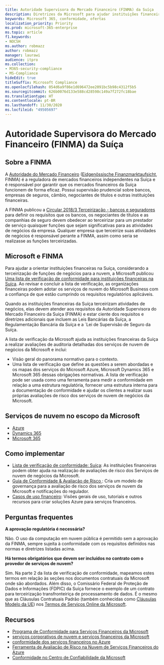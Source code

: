 ```yaml
---
title: Autoridade Supervisora do Mercado Financeiro (FINMA) da Suíça
description: Diretrizes da Microsoft para ajudar instituições financeiras na Suíça com a adoção da nuvem.
keywords: Microsoft 365, conformidade, ofertas
localization_priority: Priority
ms.prod: microsoft-365-enterprise
ms.topic: article
f1.keywords:
- NOCSH
ms.author: robmazz
author: robmazz
manager: laurawi
audience: itpro
ms.collection:
- M365-security-compliance
- MS-Compliance
hideEdit: true
titleSuffix: Microsoft Compliance
ms.openlocfilehash: 054d6a9f86e1d696472ee2091bc5b98c4312f5b5
ms.sourcegitcommit: 626b0076d133e588cd28598c149a7f272fc18bae
ms.translationtype: HT
ms.contentlocale: pt-BR
ms.lasthandoff: 11/30/2020
ms.locfileid: "49505697"
---
```

# <a name="financial-market-supervisory-authority-finma-switzerland"></a>Autoridade Supervisora do Mercado Financeiro (FINMA) da Suíça

## <a name="about-finma"></a>Sobre a FINMA

A [Autoridade do Mercado Financeiro](https://www.finma.ch/en) ([Eidgenössische Finanzmarktaufsicht](https://www.finma.ch/de/), FINMA) é a reguladora de mercados financeiros independentes na Suíça e é responsável por garantir que os mercados financeiros da Suíça funcionem de forma eficaz. Possui supervisão prudencial sobre bancos, empresas de seguros, câmbio, negociantes de títulos e outras instituições financeiras.

A FINMA publicou a [Circular 2018/3 Terceirização - bancos e seguradores](https://www.finma.ch/en/~/media/finma/dokumente/rundschreiben-archiv/2018/rs-18-03/finma-rs-2018-03---20170921.pdf?la=en) para definir os requisitos que os bancos, os negociantes de títulos e as companhias de seguro devem obedecer ao terceirizar para um prestador de serviço quaisquer funções que sejam significativas para as atividades de negócios da empresa. Qualquer empresa que terceirize suas atividades de negócios é responsável perante a FINMA, assim como seria se realizasse as funções terceirizadas.

## <a name="microsoft-and-finma"></a>Microsoft e FINMA

Para ajudar a orientar instituições financeiras na Suíça, considerando a terceirização de funções de negócios para a nuvem, a Microsoft publicou [Uma lista de verificação de conformidade para instituições financeiras na Suíça](https://aka.ms/FinServ-Guide-Switzerland). Ao revisar e concluir a lista de verificação, as organizações financeiras podem adotar os serviços de nuvem do Microsoft Business com a confiança de que estão cumprindo os requisitos regulatórios aplicáveis.

Quando as instituições financeiras da Suíça terceirizam atividades de negócios, elas devem atender aos requisitos da Autoridade Supervisora do Mercado Financeiro da Suíça (FINMA) e estar ciente dos requisitos e diretrizes adicionais que incluem as Leis Bancárias da Suíça, a Regulamentação Bancária da Suíça e a ´Lei de Supervisão de Seguro da Suíça.

A lista de verificação da Microsoft ajuda as instituições financeiras da Suíça a realizar avaliações de auditoria detalhadas dos serviços de nuvem de negócios da Microsoft e inclui:

- Visão geral do panorama normativo para o contexto.
- Uma lista de verificação que define as questões a serem abordadas e os mapas dos serviços do Microsoft Azure, Microsoft Dynamics 365 e Microsoft 365 dessas obrigações normativas. A lista de verificação pode ser usada como uma ferramenta para medir a conformidade em relação a uma estrutura regulatória, fornecer uma estrutura interna para a documentação de conformidade e ajudar os clientes a realizar suas próprias avaliações de risco dos serviços de nuvem de negócios da Microsoft.

## <a name="microsoft-in-scope-cloud-services"></a>Serviços de nuvem no escopo da Microsoft

- [Azure](https://aka.ms/AzureCompliance)
- [Dynamics 365](https://aka.ms/d365-compliance-list)
- [Microsoft 365](https://aka.ms/o365-compliance-framework)

## <a name="how-to-implement"></a>Como implementar

- [Lista de verificação de conformidade: Suíça](https://aka.ms/FinServ-Guide-Switzerland): As instituições financeiras podem obter ajuda na realização de avaliações de risco dos Serviços de nuvem de negócios da Microsoft.
- [Guia de Conformidade & Avaliação de Risco ](https://aka.ms/RiskGovernanceGuide): Cria um modelo de governança para a avaliação de risco dos serviços de nuvem da Microsoft e notificações do regulador.
- [Casos de uso financeiro](https://docs.microsoft.com/azure/industry/financial/): Visões gerais de uso, tutoriais e outros recursos para criar soluções Azure para serviços financeiros.

## <a name="frequently-asked-questions"></a>Perguntas frequentes

**A aprovação regulatória é necessária?**

Não. O uso da computação em nuvem pública é permitido sem a aprovação da FINMA, sempre sujeita à conformidade com os requisitos definidos nas normas e diretrizes listadas acima.

**Há termos obrigatórios que devem ser incluídos no contrato com o provedor de serviços de nuvem?**

Sim. Na parte 2 da lista de verificação de conformidade, mapeamos estes termos em relação às seções nos documentos contratuais da Microsoft onde são abordados. Além disso, o Comissário Federal de Proteção de Dados e Informações (FDPIC) da Suíça fornece o exemplo de um contrato para terceirização transfronteiriça de processamento de dados. É o mesmo que as Cláusulas Contratuais Padrão (também conhecidas como [Cláusulas Modelo da UE](offering-EU-Model-Clauses.md)) nos [Termos de Serviços Online da Microsoft](https://aka.ms/Online-Services-Terms).

## <a name="resources"></a>Recursos

- [Programa de Conformidade para Serviços Financeiros da Microsoft](https://aka.ms/FSCP-Print)
- [ serviços corporativos de nuvem e serviços financeiros da Microsoft ](https://servicetrust.microsoft.com/viewpage/financialservicesoverview)
- [conformidade dos serviços financeiros no Azure](https://azure.microsoft.com/resources/videos/azurecon-2015-financial-services-compliance-in-azure/)
- [Ferramenta de Avaliação de Risco na Nuvem de Serviços Financeiros do Azure](https://aka.ms/FFIEC-CSDT)
- [Conformidade no Centro de Confiabilidade da Microsoft](https://www.microsoft.com/trust-center/compliance/compliance-overview)
